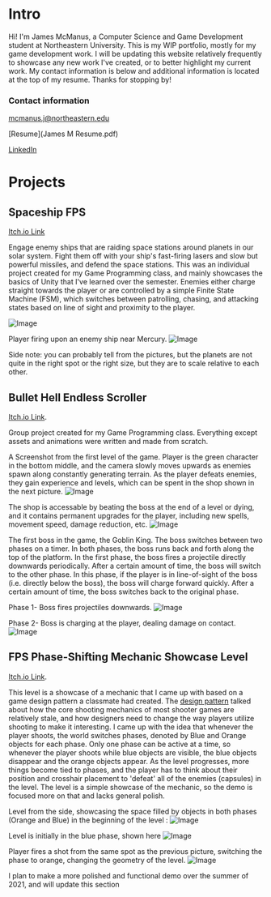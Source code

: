 # Intro
Hi! I'm James McManus, a Computer Science and Game Development student at Northeastern University. This is my WIP portfolio, mostly for my game development work. I will be updating this website relatively frequently to showcase any new work I've created, or to better highlight my current work. My contact information is below and additional information is located at the top of my resume. Thanks for stopping by!

### Contact information
mcmanus.j@northeastern.edu

[Resume](James M Resume.pdf)

[LinkedIn](https://www.linkedin.com/in/james-mcmanus-819a39206/)




# Projects
## Spaceship FPS
[Itch.io Link](https://mcmanusj.itch.io/mca4)

Engage enemy ships that are raiding space stations around planets in our solar system. Fight them off with your ship's fast-firing lasers and slow but powerful missiles, and defend the space stations. This was an individual project created for my Game Programming class, and mainly showcases the basics of Unity that I've learned over the semester. Enemies either charge straight towards the player or are controlled by a simple Finite State Machine (FSM), which switches between patrolling, chasing, and attacking states based on line of sight and proximity to the player. 

![Image](https://cdn.discordapp.com/attachments/475503547656568842/831848450639134770/unknown.png)

Player firing upon an enemy ship near Mercury.
![Image](https://cdn.discordapp.com/attachments/475503547656568842/832025472355139621/unknown.png)

Side note: you can probably tell from the pictures, but the planets are not quite in the right spot or the right size, but they are to scale relative to each other.


## Bullet Hell Endless Scroller
[Itch.io Link](https://bejules.itch.io/fp3).

Group project created for my Game Programming class. Everything except assets and animations were written and made from scratch. 

A Screenshot from the first level of the game. Player is the green character in the bottom middle, and the camera slowly moves upwards as enemies spawn along constantly generating terrain. As the player defeats enemies, they gain experience and levels, which can be spent in the shop shown in the next picture.
![Image](https://cdn.discordapp.com/attachments/475503547656568842/831840201620979712/unknown.png)

The shop is accessable by beating the boss at the end of a level or dying, and it contains permanent upgrades for the player, including new spells, movement speed, damage reduction, etc.
![Image](https://cdn.discordapp.com/attachments/475503547656568842/831847536821796874/unknown.png)

The first boss in the game, the Goblin King. The boss switches between two phases on a timer. In both phases, the boss runs back and forth along the top of the platform. In the first phase, the boss fires a projectile directly downwards periodically. After a certain amount of time, the boss will switch to the other phase. In this phase, if the player is in line-of-sight of the boss (i.e. directly below the boss), the boss will charge forward quickly. After a certain amount of time, the boss switches back to the original phase.

Phase 1- Boss fires projectiles downwards.
![Image](https://cdn.discordapp.com/attachments/475503547656568842/832029413839339520/unknown.png)

Phase 2- Boss is charging at the player, dealing damage on contact.
![Image](https://cdn.discordapp.com/attachments/475503547656568842/832029485993558026/unknown.png)


## FPS Phase-Shifting Mechanic Showcase Level
[Itch.io Link](https://mcmanusj.itch.io/phasechange).

This level is a showcase of a mechanic that I came up with based on a game design pattern a classmate had created. The [design pattern](https://patternlanguageforgamedesign.com/PatternLibraryApp/PatternLibrary/442) talked about how the core shooting mechanics of most shooter games are relatively stale, and how designers need to change the way players utilize shooting to make it interesting. I came up with the idea that whenever the player shoots, the world switches phases, denoted by Blue and Orange objects for each phase. Only one phase can be active at a time, so whenever the player shoots while blue objects are visible, the blue objects disappear and the orange objects appear. As the level progresses, more things become tied to phases, and the player has to think about their position and crosshair placement to 'defeat' all of the enemies (capsules) in the level. The level is a simple showcase of the mechanic, so the demo is focused more on that and lacks general polish.    


Level from the side, showcasing the space filled by objects in both phases (Orange and Blue) in the beginning of the level : ![Image](https://cdn.discordapp.com/attachments/803364518818349116/815703117911031859/unknown.png)

Level is initially in the blue phase, shown here ![Image](https://cdn.discordapp.com/attachments/803364518818349116/815702624858144788/unknown.png)

Player fires a shot from the same spot as the previous picture, switching the phase to orange, changing the geometry of the level. ![Image](https://cdn.discordapp.com/attachments/803364518818349116/815702667169890314/unknown.png)

I plan to make a more polished and functional demo over the summer of 2021, and will update this section 


